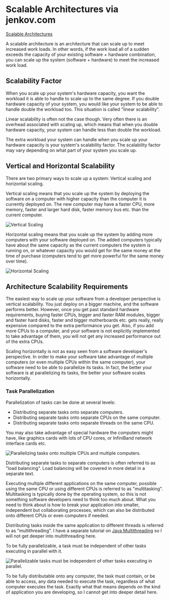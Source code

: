 # Scalable Architectures via jenkov.com

[Scalable Architectures](https://jenkov.com/tutorials/software-architecture/scalable-architectures.html)

A scalable architecture is an architecture that can scale up to meet increased work loads. In other words, if the work load all of a sudden exceeds the capacity of your existing software + hardware combination, you can scale up the system (software + hardware) to meet the increased work load.

## Scalability Factor

When you scale up your system's hardware capacity, you want the workload it is able to handle to scale up to the same degree. If you double hardware capacity of your system, you would like your system to be able to handle double the workload too. This situation is called "linear scalability".

Linear scalability is often not the case though. Very often there is an overhead associated with scaling up, which means that when you double hardware capacity, your system can handle less than double the workload.

The extra workload your system can handle when you scale up your hardware capacity is your system's scalability factor. The scalability factor may vary depending on what part of your system you scale up.

## Vertical and Horizontal Scalability

There are two primary ways to scale up a system: Vertical scaling and horizontal scaling.

Vertical scaling means that you scale up the system by deploying the software on a computer with higher capacity than the computer it is currently deployed on. The new computer may have a faster CPU, more memory, faster and larger hard disk, faster memory bus etc. than the current computer.

![Vertical Scaling](https://jenkov.com/images/software-architecture/scalable-architectures-1.png)

Horizontal scaling means that you scale up the system by adding more computers with your software deployed on. The added computers typically have about the same capacity as the current computers the system is running on, or whatever capacity you would get for the same money at the time of purchase (computers tend to get more powerful for the same money over time).

![Horizontal Scaling](https://jenkov.com/images/software-architecture/scalable-architectures-2.png) 

## Architecture Scalability Requirements

The easiest way to scale up your software from a developer perspective is vertical scalability. You just deploy on a bigger machine, and the software performs better. However, once you get past standard hardware requirements, buying faster CPUs, bigger and faster RAM modules, bigger and faster hard disks, faster and bigger motherboards etc. gets really, really expensive compared to the extra performance you get. Also, if you add more CPUs to a computer, and your software is not explicitly implemented to take advantage of them, you will not get any increased performance out of the extra CPUs.

Scaling horizontally is not as easy seen from a software developer's perspective. In order to make your software take advantage of multiple computers (or even multiple CPUs within the same computer), your software need to be able to parallelize its tasks. In fact, the better your software is at parallelizing its tasks, the better your software scales horizontally.

### Task Parallelization

Parallelization of tasks can be done at several levels:

- Distributing separate tasks onto separate computers.
- Distributing separate tasks onto separate CPUs on the same computer.
- Distributing separate tasks onto separate threads on the same CPU.

You may also take advantage of special hardware the computers might have, like graphics cards with lots of CPU cores, or InfiniBand network interface cards etc.

![Parallelizing tasks onto multiple CPUs and multiple computers.](https://jenkov.com/images/software-architecture/scalable-architectures-3.png)

Distributing separate tasks to separate computers is often referred to as "load balancing". Load balancing will be covered in more detail in a separate text.

Executing multiple different applications on the same computer, possible using the same CPU or using different CPUs is referred to as "multitasking". Multitasking is typically done by the operating system, so this is not something software developers need to think too much about. What you need to think about is how to break your application into smaller, independent but collaborating processes, which can also be distributed onto different CPUs or even computers if needed.

Distributing tasks inside the same application to different threads is referred to as "multithreading". I have a separate tutorial on [Java Multithreading](https://jenkov.com/java-concurrency/index.html) so I will not get deeper into multithreading here.

To be fully parallelizable, a task must be independent of other tasks executing in parallel with it.

![Parallelizable tasks must be independent of other tasks executing in parallel.](https://jenkov.com/images/software-architecture/scalable-architectures-4.png)

To be fully distributable onto any computer, the task must contain, or be able to access, any data needed to execute the task, regardless of what computer executes the task. Exactly what that means depends on the kind of application you are developing, so I cannot get into deeper detail here.
